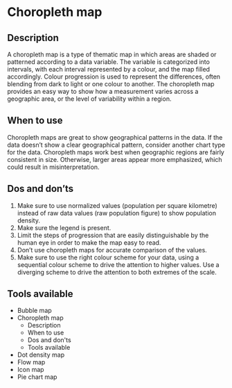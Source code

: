 <!---
Choropleth map - Geospatial content
-->

<!--- Choropleth map icon assets/img/geospatial/choropleth_map_icon.svg --->
# Choropleth map

## Description

A choropleth map is a type of thematic map in which areas are shaded or patterned according to a data variable. The variable is categorized into intervals, with each interval represented by a colour, and the map filled accordingly. Colour progression is used to represent the differences, often blending from dark to light or one colour to another. The choropleth map provides an easy way to show how a measurement varies across a geographic area, or the level of variability within a region.

## When to use

Choropleth maps are great to show geographical patterns in the data. If the data doesn’t show a clear geographical pattern, consider another chart type for the data. Choropleth maps work best when geographic regions are fairly consistent in size. Otherwise, larger areas appear more emphasized, which could result in misinterpretation.

## Dos and don’ts <!--- assets/img/geospatial/choropleth_map_dosdonts_X.svg --->

1. Make sure to use normalized values (population per square kilometre) instead of raw data values (raw population figure) to show population density.
2. Make sure the legend is present.
3. Limit the steps of progression that are easily distinguishable by the human eye in order to make the map easy to read.
4. Don’t use choropleth maps for accurate comparison of the values.
5. Make sure to use the right colour scheme for your data, using a sequential colour scheme to drive the attention to higher values. Use a diverging scheme to drive the attention to both extremes of the scale.

## Tools available
<!--- Buttons with link to the different tools --->


<!---
Side bar 
-->
- Bubble map
- Choropleth map
    - Description
    - When to use
    - Dos and don'ts
    - Tools available
- Dot density map
- Flow map
- Icon map
- Pie chart map

